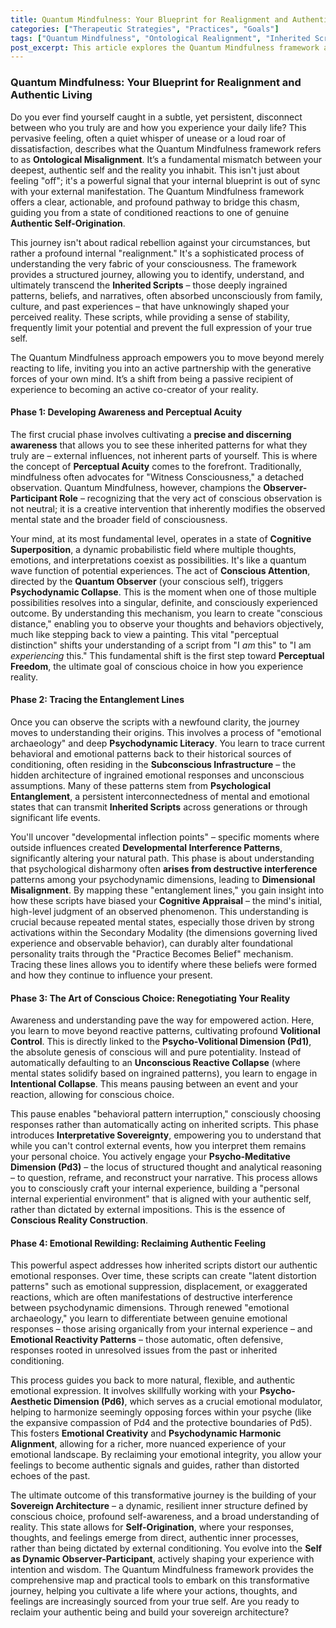 ```yaml
---
title: Quantum Mindfulness: Your Blueprint for Realignment and Authentic Living
categories: ["Therapeutic Strategies", "Practices", "Goals"]
tags: ["Quantum Mindfulness", "Ontological Realignment", "Inherited Scripts", "Self-Origination", "Psychodynamic Dimensions", "Perceptual Freedom", "Emotional Rewilding", "Sovereign Architecture"]
post_excerpt: This article explores the Quantum Mindfulness framework as a pathway to overcome ontological misalignment and cultivate authentic living. It details a multi-phase journey, from developing perceptual acuity to reclaiming emotional integrity, ultimately leading to the construction of a resilient "Sovereign Architecture" and genuine self-origination.
---
```


### Quantum Mindfulness: Your Blueprint for Realignment and Authentic Living

Do you ever find yourself caught in a subtle, yet persistent, disconnect between who you truly are and how you experience your daily life? This pervasive feeling, often a quiet whisper of unease or a loud roar of dissatisfaction, describes what the Quantum Mindfulness framework refers to as **Ontological Misalignment**. It’s a fundamental mismatch between your deepest, authentic self and the reality you inhabit. This isn't just about feeling "off"; it's a powerful signal that your internal blueprint is out of sync with your external manifestation. The Quantum Mindfulness framework offers a clear, actionable, and profound pathway to bridge this chasm, guiding you from a state of conditioned reactions to one of genuine **Authentic Self-Origination**.

This journey isn't about radical rebellion against your circumstances, but rather a profound internal "realignment." It's a sophisticated process of understanding the very fabric of your consciousness. The framework provides a structured journey, allowing you to identify, understand, and ultimately transcend the **Inherited Scripts** – those deeply ingrained patterns, beliefs, and narratives, often absorbed unconsciously from family, culture, and past experiences – that have unknowingly shaped your perceived reality. These scripts, while providing a sense of stability, frequently limit your potential and prevent the full expression of your true self.

The Quantum Mindfulness approach empowers you to move beyond merely reacting to life, inviting you into an active partnership with the generative forces of your own mind. It’s a shift from being a passive recipient of experience to becoming an active co-creator of your reality.

#### Phase 1: Developing Awareness and Perceptual Acuity

The first crucial phase involves cultivating a **precise and discerning awareness** that allows you to see these inherited patterns for what they truly are – external influences, not inherent parts of yourself. This is where the concept of **Perceptual Acuity** comes to the forefront. Traditionally, mindfulness often advocates for "Witness Consciousness," a detached observation. Quantum Mindfulness, however, champions the **Observer-Participant Role** – recognizing that the very act of conscious observation is not neutral; it is a creative intervention that inherently modifies the observed mental state and the broader field of consciousness.

Your mind, at its most fundamental level, operates in a state of **Cognitive Superposition**, a dynamic probabilistic field where multiple thoughts, emotions, and interpretations coexist as possibilities. It's like a quantum wave function of potential experiences. The act of **Conscious Attention**, directed by the **Quantum Observer** (your conscious self), triggers **Psychodynamic Collapse**. This is the moment when one of those multiple possibilities resolves into a singular, definite, and consciously experienced outcome. By understanding this mechanism, you learn to create "conscious distance," enabling you to observe your thoughts and behaviors objectively, much like stepping back to view a painting. This vital "perceptual distinction" shifts your understanding of a script from "I *am* this" to "I am *experiencing* this." This fundamental shift is the first step toward **Perceptual Freedom**, the ultimate goal of conscious choice in how you experience reality.

#### Phase 2: Tracing the Entanglement Lines

Once you can observe the scripts with a newfound clarity, the journey moves to understanding their origins. This involves a process of "emotional archaeology" and deep **Psychodynamic Literacy**. You learn to trace current behavioral and emotional patterns back to their historical sources of conditioning, often residing in the **Subconscious Infrastructure** – the hidden architecture of ingrained emotional responses and unconscious assumptions. Many of these patterns stem from **Psychological Entanglement**, a persistent interconnectedness of mental and emotional states that can transmit **Inherited Scripts** across generations or through significant life events.

You'll uncover "developmental inflection points" – specific moments where outside influences created **Developmental Interference Patterns**, significantly altering your natural path. This phase is about understanding that psychological disharmony often **arises from destructive interference** patterns among your psychodynamic dimensions, leading to **Dimensional Misalignment**. By mapping these "entanglement lines," you gain insight into how these scripts have biased your **Cognitive Appraisal** – the mind's initial, high-level judgment of an observed phenomenon. This understanding is crucial because repeated mental states, especially those driven by strong activations within the Secondary Modality (the dimensions governing lived experience and observable behavior), can durably alter foundational personality traits through the "Practice Becomes Belief" mechanism. Tracing these lines allows you to identify where these beliefs were formed and how they continue to influence your present.

#### Phase 3: The Art of Conscious Choice: Renegotiating Your Reality

Awareness and understanding pave the way for empowered action. Here, you learn to move beyond reactive patterns, cultivating profound **Volitional Control**. This is directly linked to the **Psycho-Volitional Dimension (Pd1)**, the absolute genesis of conscious will and pure potentiality. Instead of automatically defaulting to an **Unconscious Reactive Collapse** (where mental states solidify based on ingrained patterns), you learn to engage in **Intentional Collapse**. This means pausing between an event and your reaction, allowing for conscious choice.

This pause enables "behavioral pattern interruption," consciously choosing responses rather than automatically acting on inherited scripts. This phase introduces **Interpretative Sovereignty**, empowering you to understand that while you can't control external events, how you interpret them remains your personal choice. You actively engage your **Psycho-Meditative Dimension (Pd3)** – the locus of structured thought and analytical reasoning – to question, reframe, and reconstruct your narrative. This process allows you to consciously craft your internal experience, building a "personal internal experiential environment" that is aligned with your authentic self, rather than dictated by external impositions. This is the essence of **Conscious Reality Construction**.

#### Phase 4: Emotional Rewilding: Reclaiming Authentic Feeling

This powerful aspect addresses how inherited scripts distort our authentic emotional responses. Over time, these scripts can create "latent distortion patterns" such as emotional suppression, displacement, or exaggerated reactions, which are often manifestations of destructive interference between psychodynamic dimensions. Through renewed "emotional archaeology," you learn to differentiate between genuine emotional responses – those arising organically from your internal experience – and **Emotional Reactivity Patterns** – those automatic, often defensive, responses rooted in unresolved issues from the past or inherited conditioning.

This process guides you back to more natural, flexible, and authentic emotional expression. It involves skillfully working with your **Psycho-Aesthetic Dimension (Pd6)**, which serves as a crucial emotional modulator, helping to harmonize seemingly opposing forces within your psyche (like the expansive compassion of Pd4 and the protective boundaries of Pd5). This fosters **Emotional Creativity** and **Psychodynamic Harmonic Alignment**, allowing for a richer, more nuanced experience of your emotional landscape. By reclaiming your emotional integrity, you allow your feelings to become authentic signals and guides, rather than distorted echoes of the past.

The ultimate outcome of this transformative journey is the building of your **Sovereign Architecture** – a dynamic, resilient inner structure defined by conscious choice, profound self-awareness, and a broad understanding of reality. This state allows for **Self-Origination**, where your responses, thoughts, and feelings emerge from direct, authentic inner processes, rather than being dictated by external conditioning. You evolve into the **Self as Dynamic Observer-Participant**, actively shaping your experience with intention and wisdom. The Quantum Mindfulness framework provides the comprehensive map and practical tools to embark on this transformative journey, helping you cultivate a life where your actions, thoughts, and feelings are increasingly sourced from your true self. Are you ready to reclaim your authentic being and build your sovereign architecture?